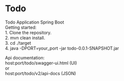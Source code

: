 # Todo
Todo Application Spring Boot <br />
Getting started: <br />
    1. Clone the repository. <br />
    2. mvn clean install. <br />
    3. cd ./target <br />
    4. java -DPORT=your_port -jar todo-0.0.1-SNAPSHOT.jar <br />
   
   
Api documentation: <br />
host:port/todo/swagger-ui.html (UI) <br /> 
or  <br />
host:port/todo/v2/api-docs (JSON) <br />
 
